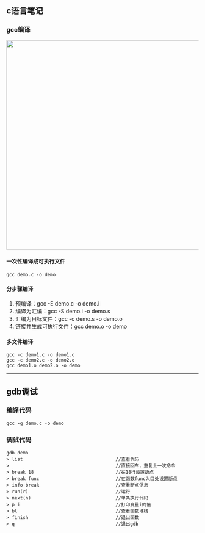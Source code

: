 ## c语言笔记

### gcc编译

<img src="https://raw.githubusercontent.com/arkulo56/thought/master/images/gcc_build.png" width="550" />


#### 一次性编译成可执行文件

	gcc demo.c -o demo
	
#### 分步骤编译

1. 预编译：gcc -E demo.c -o demo.i
2. 编译为汇编：gcc -S demo.i -o demo.s
3. 汇编为目标文件：gcc -c demo.s -o demo.o
4. 链接并生成可执行文件：gcc demo.o -o demo

#### 多文件编译

	gcc -c demo1.c -o demo1.o
	gcc -c demo2.c -o demo2.o
	gcc demo1.o demo2.o -o demo
	



***

## gdb调试

### 编译代码

	gcc -g demo.c -o demo
	
### 调试代码

	gdb demo
	> list 									//查看代码
	>     									//直接回车，重复上一次命令
	> break 18								//在18行设置断点
	> break func							//在函数func入口处设置断点
	> info break							//查看断点信息
	> run(r)								//运行
	> next(n)								//单条执行代码
	> p i									//打印变量i的值
	> bt 									//查看函数堆栈
	> finish								//退出函数
	> q										//退出gdb
	
